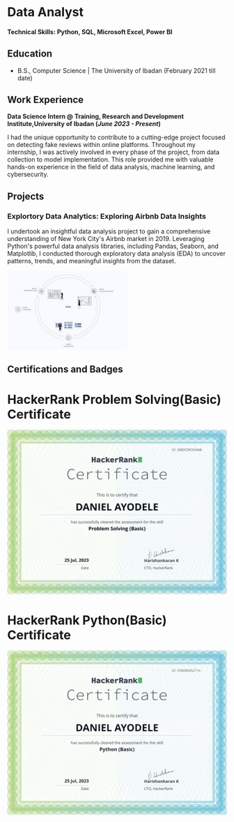 # Data Analyst

#### Technical Skills: Python, SQL, Microsoft Excel, Power BI

## Education			        		
- B.S., Computer Science | The University of Ibadan (February 2021 till date)

## Work Experience
**Data Science Intern @ Training, Research and Development Institute,University of Ibadan (_June 2023 - Present_)**

I had the unique opportunity to contribute to a cutting-edge project focused on detecting fake reviews within online platforms. Throughout my internship, I was actively involved in every phase of the project, from data collection to model implementation. This role provided me with valuable hands-on experience in the field of data analysis, machine learning, and cybersecurity.

## Projects
### Explortory Data Analytics: Exploring Airbnb Data Insights
I undertook an insightful data analysis project to gain a comprehensive understanding of New York City's Airbnb market in 2019. Leveraging Python's powerful data analysis libraries, including Pandas, Seaborn, and Matplotlib, I conducted thorough exploratory data analysis (EDA) to uncover patterns, trends, and meaningful insights from the dataset.

![Exploring Airbnb Data Insights](EDA.jpeg)


## Certifications and Badges
# HackerRank Problem Solving(Basic) Certificate
  
![Problem Solving(Basic) Certificate](problemsolving.png)

 # HackerRank Python(Basic) Certificate
 
 ![Python(Basic) Certificate](python.png)
